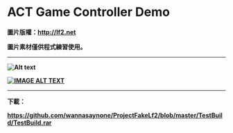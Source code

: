 # ACT Game Controller Demo

<B>圖片版權：http://lf2.net

圖片素材僅供程式練習使用。<B>

---

![Alt text](https://github.com/wannasaynone/ProjectFakeLf2/blob/master/readme/System.png?raw=true)

[![IMAGE ALT TEXT](http://img.youtube.com/vi/yGimBFzGWiI/0.jpg)](http://www.youtube.com/watch?v=yGimBFzGWiI "Game Play Demo")

---

下載：

https://github.com/wannasaynone/ProjectFakeLf2/blob/master/TestBuild/TestBuild.rar

